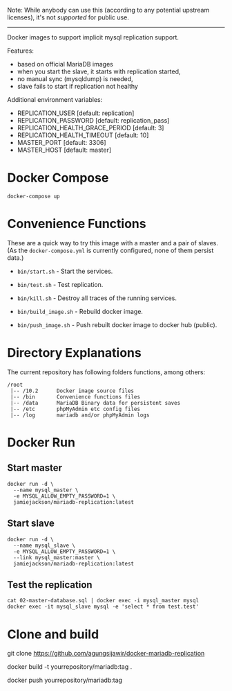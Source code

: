 Note: While anybody can use this (according to any potential upstream licenses), it's not _supported_ for public use.

----

Docker images to support implicit mysql replication support.

Features:
* based on official MariaDB images
* when you start the slave, it starts with replication started,
* no manual sync (mysqldump) is needed,
* slave fails to start if replication not healthy

Additional environment variables:
* REPLICATION_USER [default: replication]
* REPLICATION_PASSWORD [default: replication_pass]
* REPLICATION_HEALTH_GRACE_PERIOD [default: 3]
* REPLICATION_HEALTH_TIMEOUT [default: 10]
* MASTER_PORT [default: 3306]
* MASTER_HOST [default: master]

# Docker Compose

`docker-compose up`

# Convenience Functions

These are a quick way to try this image with a master and a pair of slaves. (As the `docker-compose.yml` is currently configured, none of them persist data.)

* `bin/start.sh` - Start the services.
* `bin/test.sh` - Test replication.
* `bin/kill.sh` - Destroy all traces of the running services.

* `bin/build_image.sh` - Rebuild docker image.
* `bin/push_image.sh` - Push rebuilt docker image to docker hub (public).

# Directory Explanations

The current repository has following folders functions, among others:

```
/root
 |-- /10.2		Docker image source files
 |-- /bin		Convenience functions files
 |-- /data 		MariaDB Binary data for persistent saves
 |-- /etc		phpMyAdmin etc config files
 |-- /log		mariadb and/or phpMyAdmin logs

```

# Docker Run

## Start master

```
docker run -d \
  --name mysql_master \
  -e MYSQL_ALLOW_EMPTY_PASSWORD=1 \
  jamiejackson/mariadb-replication:latest
```

## Start slave

```
docker run -d \
  --name mysql_slave \
  -e MYSQL_ALLOW_EMPTY_PASSWORD=1 \
  --link mysql_master:master \
  jamiejackson/mariadb-replication:latest
```

## Test the replication
```
cat 02-master-database.sql | docker exec -i mysql_master mysql
docker exec -it mysql_slave mysql -e 'select * from test.test'
```

# Clone and build
git clone https://github.com/agungsijawir/docker-mariadb-replication

docker build -t yourrepository/mariadb:tag .

docker push yourrepository/mariadb:tag
